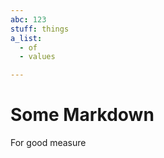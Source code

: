 ```yaml
---
abc: 123
stuff: things
a_list:
  - of
  - values

---
```



























# Some Markdown

For good measure

























